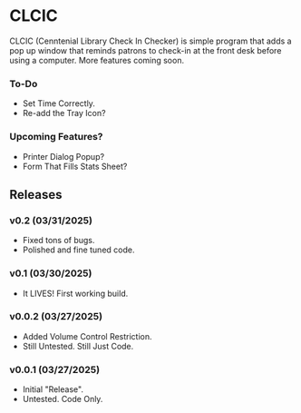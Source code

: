 # CLCIC
CLCIC (Cenntenial Library Check In Checker) is simple program that adds a pop up window that reminds patrons to check-in at the front desk before using a computer. More features coming soon.

### To-Do
- Set Time Correctly.
- Re-add the Tray Icon?

### Upcoming Features?
- Printer Dialog Popup?
- Form That Fills Stats Sheet?

## Releases

### v0.2 (03/31/2025)
- Fixed tons of bugs.
- Polished and fine tuned code.

### v0.1 (03/30/2025)
* It LIVES! First working build.

### v0.0.2 (03/27/2025)
* Added Volume Control Restriction.
* Still Untested. Still Just Code.

### v0.0.1 (03/27/2025)
* Initial "Release".
* Untested. Code Only.
